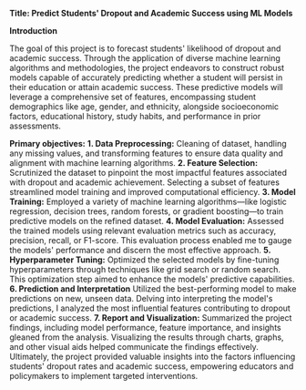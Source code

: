 **Title: Predict Students' Dropout and Academic Success using ML Models**

**Introduction**

The goal of this project is to forecast students' likelihood of dropout and academic success. Through the application of diverse machine learning algorithms and methodologies, the project endeavors to construct robust models capable of accurately predicting whether a student will persist in their education or attain academic success. These predictive models will leverage a comprehensive set of features, encompassing student demographics like age, gender, and ethnicity, alongside socioeconomic factors, educational history, study habits, and performance in prior assessments.

**Primary objectives:**
**1. Data Preprocessing:** Cleaning of dataset, handling any missing values, and transforming features to ensure data quality and alignment with machine learning algorithms.
**2. Feature Selection:** Scrutinized the dataset to pinpoint the most impactful features associated with dropout and academic achievement. Selecting a subset of features streamlined model training and improved computational efficiency.
**3. Model Training:** Employed a variety of machine learning algorithms—like logistic regression, decision trees, random forests, or gradient boosting—to train predictive models on the refined dataset.
**4. Model Evaluation:** Assessed the trained models using relevant evaluation metrics such as accuracy, precision, recall, or F1-score. This evaluation process enabled me to gauge the models' performance and discern the most effective approach.
**5. Hyperparameter Tuning:** Optimized the selected models by fine-tuning hyperparameters through techniques like grid search or random search. This optimization step aimed to enhance the models' predictive capabilities.
**6. Prediction and Interpretation** Utilized the best-performing model to make predictions on new, unseen data. Delving into interpreting the model's predictions, I analyzed the most influential features contributing to dropout or academic success.
**7. Report and Visualization:** Summarized the project findings, including model performance, feature importance, and insights gleaned from the analysis. Visualizing the results through charts, graphs, and other visual aids helped communicate the findings effectively. Ultimately, the project provided valuable insights into the factors influencing students' dropout rates and academic success, empowering educators and policymakers to implement targeted interventions. 

